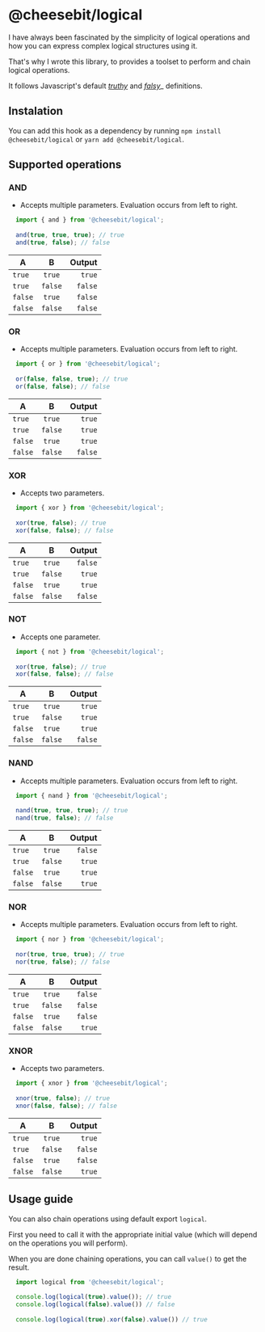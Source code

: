 # @cheesebit/logical

I have always been fascinated by the simplicity of logical operations and how you can express complex logical structures using it.

That's why I wrote this library, to provides a toolset to perform and chain logical operations.

It follows Javascript's default [_truthy_](https://developer.mozilla.org/en-US/docs/Glossary/Truthy) and [_falsy_](https://developer.mozilla.org/en-US/docs/Glossary/Falsy)_ definitions.

## Instalation

You can add this hook as a dependency by running `npm install @cheesebit/logical` or `yarn add @cheesebit/logical`.

## Supported operations

### AND

* Accepts multiple parameters. Evaluation occurs from left to right.

```js
  import { and } from '@cheesebit/logical';
  
  and(true, true, true); // true
  and(true, false); // false
```

| A       | B       | Output   |
| ------- |:-------:| --------:|
| `true`  | `true`  | `true`   |
| `true`  | `false` | `false`  |
| `false` | `true`  | `false`  |
| `false` | `false` | `false`  |

### OR


* Accepts multiple parameters. Evaluation occurs from left to right.

```js
  import { or } from '@cheesebit/logical';
  
  or(false, false, true); // true
  or(false, false); // false
```

| A       | B       | Output   |
| ------- |:-------:| --------:|
| `true`  | `true`  | `true`   |
| `true`  | `false` | `true`   |
| `false` | `true`  | `true`   |
| `false` | `false` | `false`  |


### XOR

* Accepts two parameters.

```js
  import { xor } from '@cheesebit/logical';
  
  xor(true, false); // true
  xor(false, false); // false
```

| A       | B       | Output   |
| ------- |:-------:| --------:|
| `true`  | `true`  | `false`  |
| `true`  | `false` | `true`   |
| `false` | `true`  | `true`   |
| `false` | `false` | `false`  |


### NOT

* Accepts one parameter.

```js
  import { not } from '@cheesebit/logical';
  
  xor(true, false); // true
  xor(false, false); // false
```

| A       | B       | Output   |
| ------- |:-------:| --------:|
| `true`  | `true`  | `true`   |
| `true`  | `false` | `true`   |
| `false` | `true`  | `true`   |
| `false` | `false` | `false`  |

### NAND


* Accepts multiple parameters. Evaluation occurs from left to right.

```js
  import { nand } from '@cheesebit/logical';
  
  nand(true, true, true); // true
  nand(true, false); // false
```

| A       | B       | Output   |
| ------- |:-------:| --------:|
| `true`  | `true`  | `false`  |
| `true`  | `false` | `true`   |
| `false` | `true`  | `true`   |
| `false` | `false` | `true`   |

### NOR


* Accepts multiple parameters. Evaluation occurs from left to right.

```js
  import { nor } from '@cheesebit/logical';
  
  nor(true, true, true); // true
  nor(true, false); // false
```

| A       | B       | Output   |
| ------- |:-------:| --------:|
| `true`  | `true`  | `false`  |
| `true`  | `false` | `false`  |
| `false` | `true`  | `false`  |
| `false` | `false` | `true`   |


### XNOR


* Accepts two parameters.

```js
  import { xnor } from '@cheesebit/logical';
  
  xnor(true, false); // true
  xnor(false, false); // false
```

| A       | B       | Output   |
| ------- |:-------:| --------:|
| `true`  | `true`  | `true`   |
| `true`  | `false` | `false`  |
| `false` | `true`  | `false`  |
| `false` | `false` | `true`   |

## Usage guide

You can also chain operations using default export `logical`.

First you need to call it with the appropriate initial value (which will depend on the operations you will perform).

When you are done chaining operations, you can call `value()` to get the result.


```js
  import logical from '@cheesebit/logical';
  
  console.log(logical(true).value()); // true
  console.log(logical(false).value()) // false
  
  console.log(logical(true).xor(false).value()) // true
  
```
